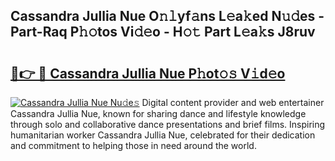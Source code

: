 ## Cassandra Jullia Nue O𝚗𝚕yf𝚊ns L𝚎a𝚔ed N𝚞𝚍es - Part-Raq P𝚑𝚘tos Vi𝚍𝚎o - H𝚘𝚝 Part L𝚎a𝚔s J8ruv

# <h2><a href="http://kf6jwlw.oniu.top/?m=Cassandra+Jullia+Nue">🔗👉 🔴 Cassandra Jullia Nue P𝚑ot𝚘𝚜 V𝚒d𝚎o</a></h2>

[![Cassandra Jullia Nue Nu𝚍e𝚜](https://i.imgur.com/0qMVB7G.gif)](http://kf6jwlw.oniu.top/?m=Cassandra+Jullia+Nue)
Digital content provider and web entertainer Cassandra Jullia Nue, known for sharing dance and lifestyle knowledge through solo and collaborative dance presentations and brief films. Inspiring humanitarian worker Cassandra Jullia Nue, celebrated for their dedication and commitment to helping those in need around the world.  
